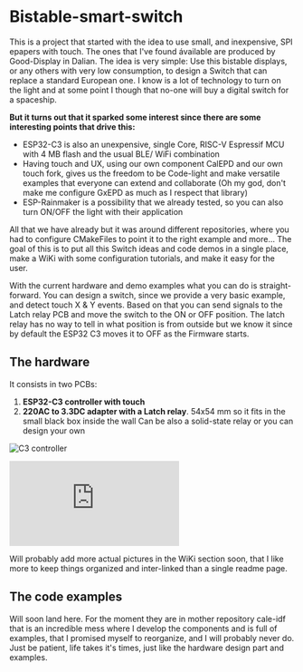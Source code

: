 # Bistable-smart-switch

This is a project that started with the idea to use small, and inexpensive, SPI epapers with touch. The ones that I've found ávailable are produced by Good-Display in Dalian.
The idea is very simple: Use this bistable displays, or any others with very low consumption, to design a Switch that can replace a standard European one.
I know is a lot of technology to turn on the light and at some point I though that no-one will buy a digital switch for a spaceship.

**But it turns out that it sparked some interest since there are some interesting points that drive this:**

- ESP32-C3 is also an unexpensive, single Core, RISC-V Espressif MCU with 4 MB flash and the usual BLE/ WiFi combination
- Having touch and UX, using our own component CalEPD and our own touch fork, gives us the freedom to be Code-light and make versatile examples that everyone can extend and collaborate (Oh my god, don't make me configure GxEPD as much as I respect that library)
- ESP-Rainmaker is a possibility that we already tested, so you can also turn ON/OFF the light with their application

All that we have already but it was around different repositories, where you had to configure CMakeFiles to point it to the right example and more...
The goal of this is to put all this Switch ideas and code demos in a single place, make a WiKi with some configuration tutorials, and make it easy for the user.

With the current hardware and demo examples what you can do is straight-forward. You can design a switch, since we provide a very basic example, and detect touch X & Y events. Based on that you can send signals to the Latch relay PCB and move the switch to the ON or OFF position.
The latch relay has no way to tell in what position is from outside but we know it since by default the ESP32 C3 moves it to OFF as the Firmware starts.

## The hardware

It consists in two PCBs:

1. **ESP32-C3 controller with touch**
2. **220AC to 3.3DC adapter with a Latch relay**. 54x54 mm so it fits in the small black box inside the wall Can be also a solid-state relay or you can design your own

![C3 controller](https://user-images.githubusercontent.com/2692928/218306248-25cc7c8f-0f09-4286-9bbc-a478964cdd3d.png)

![STL 3D](https://github.com/martinberlin/H-spi-adapters/blob/master/220AC-mini-C3-board/schematics/220ac-mini-c3-board.stl)

Will probably add more actual pictures in the WiKi section soon, that I like more to keep things organized and inter-linked than a single readme page.

## The code examples

Will soon land here. For the moment they are in mother repository cale-idf that is an incredible mess where I develop the components and is full of examples, that I promised myself to reorganize, and I will probably never do.
Just be patient, life takes it's times, just like the hardware design part and examples.


